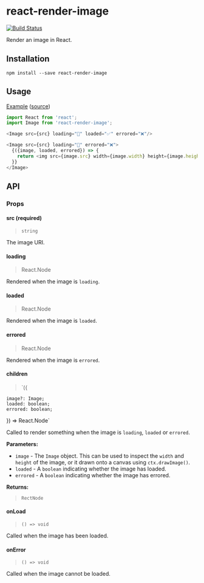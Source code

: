 # react-render-image

[![Build Status](https://travis-ci.org/jameslnewell/react-render-image.svg?branch=master)](https://travis-ci.org/jameslnewell/react-render-image)

Render an image in React.

## Installation

```
npm install --save react-render-image
```

## Usage

[Example](https://jameslnewell.github.io/react-render-image/) ([source](https://github.com/jameslnewell/react-render-image/blob/master/example/App.js#L31))

```js
import React from 'react';
import Image from 'react-render-image';

<Image src={src} loading="🔄" loaded="✅" errored="❌"/>

<Image src={src} loading="🔄" errored="❌">
  {({image, loaded, errored}) => {
    return <img src={image.src} width={image.width} height={image.height}/>;
  }}
</Image>
```

## API

### Props

#### src (required)

> `string`

The image URI.

#### loading

> React.Node

Rendered when the image is `loading`.

#### loaded

> React.Node

Rendered when the image is `loaded`.

#### errored

> React.Node

Rendered when the image is `errored`.

#### children

> `({

    image?: Image;
    loaded: boolean;
    errored: boolean;

}) => React.Node`

Called to render something when the image is `loading`, `loaded` or `errored`.

**Parameters:**

* `image` - The `Image` object. This can be used to inspect the `width` and `height` of the image, or it drawn onto a canvas using `ctx.drawImage()`.
* `loaded` - A `boolean` indicating whether the image has loaded.
* `errored` - A `boolean` indicating whether the image has errored.

**Returns:**

> `RectNode`

#### onLoad

> `() => void`

Called when the image has been loaded.

#### onError

> `() => void`

Called when the image cannot be loaded.
